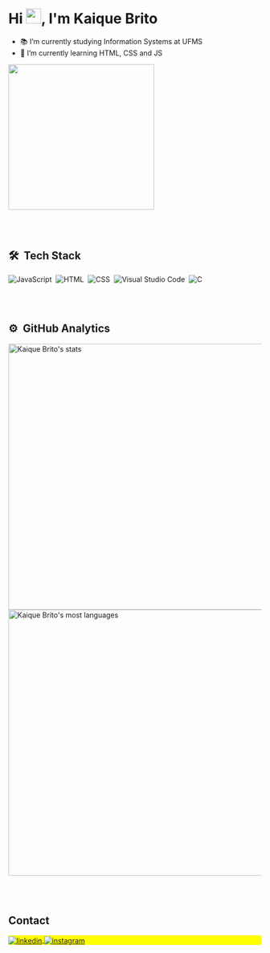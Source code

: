 
<h1 align="left">Hi <img src="https://raw.githubusercontent.com/kaueMarques/kaueMarques/master/hi.gif" height="30px">, I'm Kaique Brito</h1>

- 📚 I’m currently studying Information Systems at UFMS
- 🌱 I’m currently learning HTML, CSS and JS

<img height="290em" src="programmer.gif"/>

<br><br>


## 🛠 &nbsp;Tech Stack

![JavaScript](https://img.shields.io/badge/-JavaScript-05122A?style=flat&logo=javascript)&nbsp;
![HTML](https://img.shields.io/badge/-HTML-05122A?style=flat&logo=HTML5)&nbsp;
![CSS](https://img.shields.io/badge/-CSS-05122A?style=flat&logo=CSS3&logoColor=1572B6)&nbsp;
![Visual Studio Code](https://img.shields.io/badge/-Visual%20Studio%20Code-05122A?style=flat&logo=visual-studio-code&logoColor=007ACC)&nbsp;
![C](https://img.shields.io/badge/-C-05122A?style=flat&logo=C)&nbsp;

<br><br>

## ⚙️ &nbsp;GitHub Analytics

<p align="left">
<img width="530em" src="https://github-readme-stats.vercel.app/api?username=KaiBrito&show_icons=true&theme=vision-friendly-dark" alt="Kaique Brito's stats"/>
<img width="530em" src="https://github-readme-stats.vercel.app/api/top-langs/?username=KaiBrito&layout=compact&theme=vision-friendly-dark" alt="Kaique Brito's most languages"/>
</p>

<br><br>

## Contact

<p align="left" style="background:yellow">
<a href="https://www.linkedin.com/in/kaique-brito-b45609236/" target="_blank">
  <img align="center" src="https://img.shields.io/badge/-Kaique Brito-05122A?style=flat&logo=linkedin" alt="linkedin"/>
</a>
<a href="https://www.instagram.com/kaique_britto/" target="_blank">
 <img align="center" src="https://img.shields.io/badge/-kaique_britto-05122A?style=flat&logo=instagram" alt="instagram"/>
</a>
</p>
